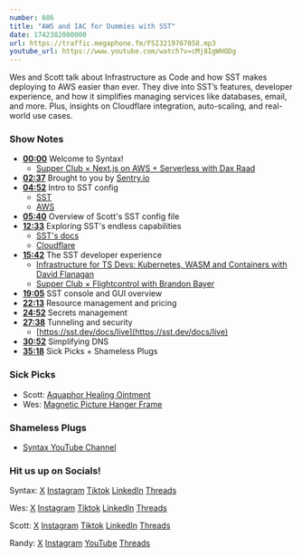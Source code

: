 ```yaml
---
number: 886
title: "AWS and IAC for Dummies with SST"
date: 1742382000000
url: https://traffic.megaphone.fm/FSI3219767058.mp3
youtube_url: https://www.youtube.com/watch?v=cMj8IgWHODg
---
```


Wes and Scott talk about Infrastructure as Code and how SST makes deploying to AWS easier than ever. They dive into SST’s features, developer experience, and how it simplifies managing services like databases, email, and more. Plus, insights on Cloudflare integration, auto-scaling, and real-world use cases.

### Show Notes

* **[00:00](#t=00:00)** Welcome to Syntax!  
  - [Supper Club × Next.js on AWS + Serverless with Dax Raad](https://syntax.fm/show/589/supper-club-next-js-on-aws-serverless-with-dax-raad)  
* **[02:37](#t=02:37)** Brought to you by [Sentry.io](https://sentry.io)  
* **[04:52](#t=04:52)** Intro to SST config  
  - [SST](https://sst.dev/)  
  - [AWS](https://aws.amazon.com/)  
* **[05:40](#t=05:40)** Overview of Scott's SST config file  
* **[12:33](#t=12:33)** Exploring SST's endless capabilities  
  - [SST's docs](https://sst.dev/docs/)  
  - [Cloudflare](https://www.cloudflare.com/)  
* **[15:42](#t=15:42)** The SST developer experience  
  - [Infrastructure for TS Devs: Kubernetes, WASM and Containers with David Flanagan](https://syntax.fm/show/746/infrastructure-for-ts-devs-kubernetes-wasm-and-containers-with-david-flanagan)
  - [Supper Club × Flightcontrol with Brandon Bayer](https://syntax.fm/show/652/supper-club-flightcontrol-with-brandon-bayer)  
* **[19:05](#t=19:05)** SST console and GUI overview  
* **[22:13](#t=22:13)** Resource management and pricing  
* **[24:52](#t=24:52)** Secrets management  
* **[27:38](#t=27:38)** Tunneling and security  
  - [https://sst.dev/docs/live](https://sst.dev/docs/live)  
* **[30:52](#t=30:52)** Simplifying DNS  
* **[35:18](#t=35:18)** Sick Picks + Shameless Plugs  

### Sick Picks

- Scott: [Aquaphor Healing Ointment](https://amzn.to/4bj5bnO)
- Wes: [Magnetic Picture Hanger Frame](https://www.amazon.com/Magnetic-Posters-Pictures-Scrolls-Artwork/dp/B082PS26Q4)

### Shameless Plugs

- [Syntax YouTube Channel](https://www.youtube.com/@syntaxfm)

### Hit us up on Socials!

Syntax: [X](https://twitter.com/syntaxfm) [Instagram](https://www.instagram.com/syntax_fm/) [Tiktok](https://www.tiktok.com/@syntaxfm) [LinkedIn](https://www.linkedin.com/company/96077407/admin/feed/posts/) [Threads](https://www.threads.net/@syntax_fm)

Wes: [X](https://twitter.com/wesbos) [Instagram](https://www.instagram.com/wesbos/) [Tiktok](https://www.tiktok.com/@wesbos) [LinkedIn](https://www.linkedin.com/in/wesbos/) [Threads](https://www.threads.net/@wesbos)

Scott: [X](https://twitter.com/stolinski) [Instagram](https://www.instagram.com/stolinski/) [Tiktok](https://www.tiktok.com/@stolinski) [LinkedIn](https://www.linkedin.com/in/stolinski/) [Threads](https://www.threads.net/@stolinski)

Randy: [X](https://twitter.com/randyrektor) [Instagram](https://www.instagram.com/randyrektor/) [YouTube](https://www.youtube.com/@randyrektor) [Threads](https://www.threads.net/@randyrektor)